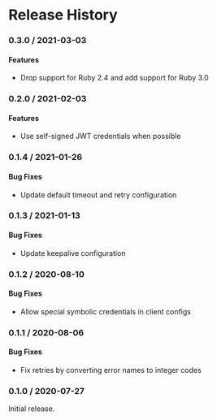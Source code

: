 # Release History

### 0.3.0 / 2021-03-03

#### Features

* Drop support for Ruby 2.4 and add support for Ruby 3.0

### 0.2.0 / 2021-02-03

#### Features

* Use self-signed JWT credentials when possible

### 0.1.4 / 2021-01-26

#### Bug Fixes

* Update default timeout and retry configuration

### 0.1.3 / 2021-01-13

#### Bug Fixes

* Update keepalive configuration

### 0.1.2 / 2020-08-10

#### Bug Fixes

* Allow special symbolic credentials in client configs

### 0.1.1 / 2020-08-06

#### Bug Fixes

* Fix retries by converting error names to integer codes

### 0.1.0 / 2020-07-27

Initial release.
